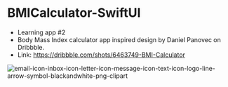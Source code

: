 # BMICalculator-SwiftUI

- Learning app #2
- Body Mass Index calculator app inspired design by Daniel Panovec on Dribbble.
- Link: https://dribbble.com/shots/6463749-BMI-Calculator

![email-icon-inbox-icon-letter-icon-message-icon-text-icon-logo-line-arrow-symbol-blackandwhite-png-clipart](https://github.com/GosutoDev/BMICalculator-SwiftUI/assets/130918563/eb0f7113-82ae-4dc6-acdd-fc68cf831fcb)
